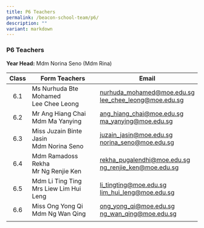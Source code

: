 ```yaml
---
title: P6 Teachers
permalink: /beacon-school-team/p6/
description: ""
variant: markdown
---
```

### P6 Teachers

**Year Head:** Mdm Norina Seno (Mdm Rina)

| **Class** | **Form Teachers** | **Email** |
|:---:|---|---|
| 6.1 | Ms Nurhuda Bte Mohamed  <br>Lee Chee Leong | [nurhuda_mohamed@moe.edu.sg](mailto:nurhuda_mohamed@moe.edu.sg)  <br>[lee_chee_leong@moe.edu.sg](mailto:lee_chee_leong@moe.edu.sg)  |
| 6.2 | Mr Ang Hiang Chai  <br>Mdm Ma Yanying | [ang_hiang_chai@moe.edu.sg](mailto:ang_hiang_chai@moe.edu.sg)   <br>[ma_yanying@moe.edu.sg](mailto:ma_yanying@moe.edu.sg)   |
| 6.3 | Miss Juzain Binte Jasin  <br>Mdm Norina Seno | [juzain_jasin@moe.edu.sg](mailto:juzain_jasin@moe.edu.sg)  <br>[norina_seno@moe.edu.sg](mailto:norina_seno@moe.edu.sg)   |
| 6.4 | Mdm Ramadoss Rekha  <br>Mr Ng Renjie Ken | [rekha_pugalendhi@moe.edu.sg](mailto:rekha_pugalendhi@moe.edu.sg)   <br>[ng_renjie_ken@moe.edu.sg](mailto:ng_renjie_ken@moe.edu.sg)   |
| 6.5 | Mdm Li Ting Ting  <br>Mrs Liew Lim Hui Leng | [li_tingting@moe.edu.sg](mailto:li_tingting@moe.edu.sg)   <br>[lim_hui_leng@moe.edu.sg](mailto:lim_hui_leng@moe.edu.sg)  |
| 6.6 | Miss Ong Yong Qi  <br>Mdm Ng Wan Qing | [ong_yong_qi@moe.edu.sg](mailto:long_yong_qi@moe.edu.sg)<br>[ng_wan_qing@moe.edu.sg](mailto:ng_wan_qing@moe.edu.sg) |
|  |  |  |